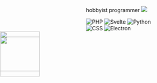 hobbyist programmer ![](https://visitor-badge.glitch.me/badge?page_id=aarushx,aarushx&left_color=red&right_color=green)

![PHP](https://img.shields.io/badge/-Ok-ff0000?logo=php&logoColor=fff&style=for-the-badge) ![Svelte](https://img.shields.io/badge/-Master-eb5234?logo=svelte&logoColor=fff&style=for-the-badge) ![Python](https://img.shields.io/badge/-Master-yellow?logo=python&logoColor=fff&style=for-the-badge) 
\
![CSS](https://img.shields.io/badge/-Chad-207807?logo=css3&logoColor=fff&style=for-the-badge) ![Electron](https://img.shields.io/badge/-Based-blue?logo=electron&logoColor=fff&style=for-the-badge)\
<img style="height:105px; position:absolute; left:0px;" src="https://github-readme-stats.vercel.app/api?username=AarushX&count_private=true&show_icons=true&theme=dark"/>

<img style="height:105px; position:absolute; left:0px;" src=hacker-hacker-man.gif/><img style="height:105px; position:absolute; left:0px;" src="https://github-readme-stats.vercel.app/api/top-langs/?username=AarushX&show_icons=true&theme=dark"/>



